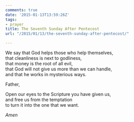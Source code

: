 ```yaml
---
comments: true
date: '2015-01-13T13:59:26Z'
tags:
- prayer
title: The Seventh Sunday After Pentecost
url: "/2015/01/13/the-seventh-sunday-after-pentecost/"

---
```

We say that God helps those who help themselves,  
that cleanliness is next to godliness,  
that money is the root of all evil,  
that God will not give us more than we can handle,  
and that he works in mysterious ways.

Father,

Open our eyes to the Scripture you have given us,  
and free us from the temptation  
to turn it into the one that we want.

*Amen*


